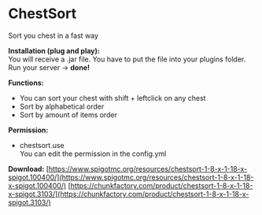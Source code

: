 # ChestSort<br/>
Sort you chest in a fast way<br/>

**Installation (plug and play):**<br/>
You will receive a .jar file. You have to put the file into your plugins folder. Run your server -> **done!**<br/>

**Functions:**
- You can sort your chest with shift + leftclick on any chest
- Sort by alphabetical order
- Sort by amount of items order

**Permission:**
- chestsort.use<br/>
You can edit the permission in the config.yml

**Download:**
[https://www.spigotmc.org/resources/chestsort-1-8-x-1-18-x-spigot.100400/](https://www.spigotmc.org/resources/chestsort-1-8-x-1-18-x-spigot.100400/)
[https://chunkfactory.com/product/chestsort-1-8-x-1-18-x-spigot.3103/](https://chunkfactory.com/product/chestsort-1-8-x-1-18-x-spigot.3103/)
